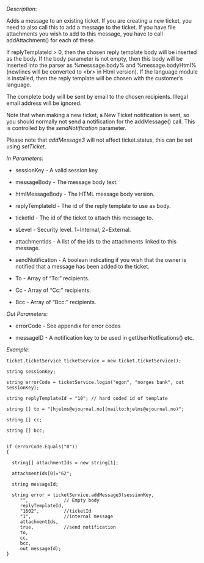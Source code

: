 <properties date="2016-06-24"
SortOrder="143"
/>

*Description*:

Adds a message to an existing ticket. If you are creating a new ticket, you need to also call this to add a message to the ticket. If you have file attachments you wish to add to this message, you have to call addAttachment() for each of these.

 

If replyTemplateId &gt; 0, then the chosen reply template body will be inserted as the body. If the body parameter is not empty, then this body will be inserted into the parser as %messsage.body% and %message.bodyHtml% (newlines will be converted to &lt;br&gt; in Html version). If the language module is installed, then the reply template will be chosen with the customer’s language.

 

The complete body will be sent by email to the chosen recipients. Illegal email address will be ignored.

Note that when making a new ticket, a New Ticket notification is sent, so you should normally not send a notification for the addMessage() call. This is controlled by the *sendNotification* parameter.

 

Please note that *addMessage3* will not affect ticket.status, this can be set using *setTicket*.

           

*In Parameters*:

* sessionKey            - A valid session key

* messageBody        - The message body text.

* htmlMessageBody  - The HTML message body version.

* replyTemplateId    - The id of the reply template to use as body.

* ticketId     - The id of the ticket to attach this message to.

* sLevel        - Security level. 1=Internal, 2=External.

* attachmentIds       - A list of the ids to the attachments linked to this message.

* sendNotification   - A boolean indicating if you wish that the owner is notified that a message has been added to the ticket.

* To  - Array of  “To:” recipients.

* Cc  - Array of “Cc:” recipients.

* Bcc            - Array of “Bcc:” recipients.

 

*Out Parameters*:

* errorCode  - See appendix for error codes

* messageID            - A notification key to be used in getUserNotfications() etc.

 

*Example*:
```
ticket.ticketService ticketService = new ticket.ticketService();

string sessionKey;

string errorCode = ticketService.login("egon", "norges bank", out sessionKey);

string replyTemplateId = "10"; // hard coded id of template

string [] to = "[hjelms@ejournal.no](mailto:hjelms@ejournal.no)";

string [] cc;

string [] bcc;


if (errorCode.Equals("0"))
{

  string[] attachmentIds = new string[1];

  attachmentIds[0]="62";

  string messageId;

  string error = ticketService.addMessage3(sessionKey,
     "",             // Empty body
     replyTemplateId,
     "1602",         //ticketId
     "1",            //internal message  
     attachmentIds, 
     true,           //send notification
     to,
     cc,
     bcc,
     out messageId);
}
```